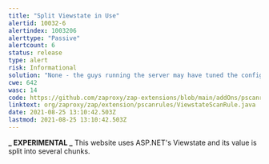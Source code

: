 ```yaml
---
title: "Split Viewstate in Use"
alertid: 10032-6
alertindex: 1003206
alerttype: "Passive"
alertcount: 6
status: release
type: alert
risk: Informational
solution: "None - the guys running the server may have tuned the configuration as this isn't the default setting."
cwe: 642
wasc: 14
code: https://github.com/zaproxy/zap-extensions/blob/main/addOns/pscanrules/src/main/java/org/zaproxy/zap/extension/pscanrules/ViewstateScanRule.java
linktext: org/zaproxy/zap/extension/pscanrules/ViewstateScanRule.java
date: 2021-08-25 13:10:42.503Z
lastmod: 2021-08-25 13:10:42.503Z
---
```


**_ EXPERIMENTAL _**
This website uses ASP.NET's Viewstate and its value is split into several chunks.
